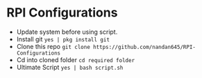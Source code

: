 # RPI Configurations

- Update system before using script.
- Install git `yes | pkg install git`
- Clone this repo `git clone https://github.com/nandan645/RPI-Configurations`
- Cd into cloned folder `cd required folder`
- Ultimate Script `yes | bash script.sh`
